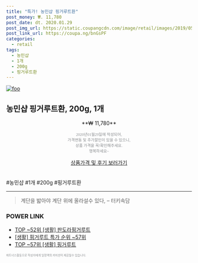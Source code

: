 ```yaml
--- 
title: "특가! 농민샵 핑거루트환" 
post_money: ₩. 11,780 
post_date: dt. 2020.01.29 
post_img_url: https://static.coupangcdn.com/image/retail/images/2019/05/24/15/3/5da3486a-40b9-4858-98fd-3be0b5b35586.jpg 
post_link_url: https://coupa.ng/bnGsPF 
categories: 
  - retail 
tags: 
  - 농민샵 
  - 1개 
  - 200g 
  - 핑거루트환 
--- 
```

[![foo](https://static.coupangcdn.com/image/retail/images/2019/05/24/15/3/5da3486a-40b9-4858-98fd-3be0b5b35586.jpg)](https://coupa.ng/bnGsPF) 

## 농민샵 핑거루트환, 200g, 1개 
<p style="text-align: center;">**₩ 11,780**</p> 
<p style="text-align: center;"><span style="color: #898c8f; font-family: Georgia,Times,serif; font-size: 0.75em;">2020년01월29일에 작성되어, <br>가격변동 및 추가할인이 있을 수 있으니,<br> 상품 가격을 꼭!확인해주세요.<br>행복하세요~</span> 
</p>	 
<div markdown="0" style="text-align: center;"><a href="https://coupa.ng/bnGsPF" class="btn btn--success">상품가격 및 후기 보러가기</a></div> 
<br><br> 
  #농민샵 #1개 #200g #핑거루트환 
<hr> 

> 계단을 밟아야 계단 위에 올라설수 있다, – 터키속담 


### POWER LINK

* <a href="https://blog.naver.com/fasyy4321/221782642297" target="_blank"> TOP ~52위 [생활] 판도라핑거루트</a>
* <a href="https://blog.naver.com/sakai111/221788450508" target="_blank"> [생활] 핑거루트 특가 순위 ~57위</a>
* <a href="https://blog.naver.com/an0733/221788450486" target="_blank"> TOP ~57위 [생활] 핑거루트</a>

<span style="color: #898c8f; font-family: Georgia,Times,serif; font-size: 0.55em;">파트너스활동으로 작성자에게 일정액의 커미션이 제공될수 있습니다.</span> 
